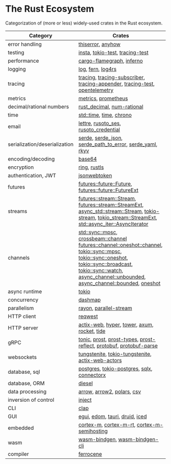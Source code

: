 # The Rust Ecosystem

Categorization of (more or less) widely-used crates in the Rust ecosystem.

Category                        | Crates
------------------------------- | -------------------------------
error&#160;handling             | [thiserror](https://crates.io/crates/thiserror), [anyhow](https://crates.io/crates/anyhow)
testing                         | [insta](https://crates.io/crates/insta), [tokio-test](https://crates.io/crates/tokio-test), [tracing-test](https://crates.io/crates/tracing-test)
performance                     | [cargo-flamegraph](https://crates.io/crates/flamegraph), [inferno](https://crates.io/crates/inferno)
logging                         | [log](https://crates.io/crates/log), [fern](https://crates.io/crates/fern), [log4rs](https://crates.io/crates/log4rs)
tracing                         | [tracing](https://crates.io/crates/tracing), [tracing-subscriber](https://crates.io/crates/tracing-subscriber), [tracing-appender](https://crates.io/crates/tracing-appender), [tracing-test](https://crates.io/crates/tracing-test), [opentelemetry](https://crates.io/crates/opentelemetry)
metrics                         | [metrics](https://crates.io/crates/metrics), [prometheus](https://crates.io/crates/prometheus)
decimal/rational&#160;numbers   | [rust_decimal](https://crates.io/crates/rust_decimal), [num-rational](https://crates.io/crates/num-rational)
time                            | [std::time](https://doc.rust-lang.org/std/time/index.html), [time](https://crates.io/crates/time), [chrono](https://crates.io/crates/chrono)
email                           | [lettre](https://crates.io/crates/lettre), [rusoto_ses](https://crates.io/crates/rusoto_ses), [rusoto_credential](https://github.com/quambene/pigeon-rs/blob/master/Cargo.toml)
serialization/deserialization   | [serde](https://crates.io/crates/serde), [serde_json](https://crates.io/crates/serde_json), [serde_path_to_error](https://crates.io/crates/serde_path_to_error), [serde_yaml](https://crates.io/crates/serde_yaml), [rkyv](https://crates.io/crates/rkyv)
encoding/decoding               | [base64](https://crates.io/crates/base64)
encryption                      | [ring](https://crates.io/crates/ring), [rustls](https://crates.io/crates/rustls)
authentication,&#160;JWT        | [jsonwebtoken](https://crates.io/crates/jsonwebtoken)
futures                         | [futures::future::Future](https://docs.rs/futures/latest/futures/future/trait.Future.html), [futures::future::FutureExt](https://docs.rs/futures/latest/futures/future/trait.FutureExt.html)
streams                         | [futures::stream::Stream](https://docs.rs/futures/latest/futures/stream/trait.Stream.html), [futures::stream::StreamExt](https://docs.rs/futures/latest/futures/stream/trait.StreamExt.html), [async_std::stream::Stream](https://docs.rs/async-std/latest/async_std/stream/trait.Stream.html), [tokio-stream](https://crates.io/crates/tokio-stream), [tokio_stream::StreamExt](https://docs.rs/tokio-stream/latest/tokio_stream/trait.StreamExt.html), [std::async_iter::AsyncIterator](https://doc.rust-lang.org/std/async_iter/trait.AsyncIterator.html)
channels                        | [std::sync::mpsc](https://doc.rust-lang.org/std/sync/mpsc), [crossbeam::channel](https://docs.rs/crossbeam/latest/crossbeam/channel/index.html) [futures::channel::oneshot::channel](https://docs.rs/futures/latest/futures/channel/oneshot/fn.channel.html), [tokio::sync::mpsc](https://docs.rs/tokio/latest/tokio/sync/mpsc/), [tokio::sync::oneshot](https://docs.rs/tokio/latest/tokio/sync/oneshot/index.html), [tokio::sync::broadcast](https://docs.rs/tokio/latest/tokio/sync/broadcast/index.html), [tokio::sync::watch](https://docs.rs/tokio/latest/tokio/sync/watch/index.html), [async_channel::unbounded](https://docs.rs/async-channel/latest/async_channel/fn.unbounded.html), [async_channel::bounded](https://docs.rs/async-channel/latest/async_channel/fn.bounded.html), [oneshot](https://crates.io/crates/oneshot)
async&#160;runtime              | [tokio](https://crates.io/crates/tokio)
concurrency                     | [dashmap](https://crates.io/crates/dashmap)
parallelism                     | [rayon](https://crates.io/crates/rayon), [parallel-stream](https://crates.io/crates/parallel-stream)
HTTP&#160;client                | [reqwest](https://crates.io/crates/reqwest)
HTTP&#160;server                | [actix-web](https://crates.io/crates/actix-web), [hyper](https://crates.io/crates/hyper), [tower](https://crates.io/crates/tower), [axum](https://crates.io/crates/axum), [rocket](https://crates.io/crates/rocket), [tide](https://crates.io/crates/tide)
gRPC                            | [tonic](https://crates.io/crates/tonic), [prost](https://crates.io/crates/prost), [prost-types](https://crates.io/crates/prost-types), [prost-reflect](https://crates.io/crates/prost-reflect), [protobuf](https://crates.io/crates/protobuf), [protobuf-parse](https://crates.io/crates/protobuf-parse)
websockets                      | [tungstenite](https://crates.io/crates/tungstenite), [tokio-tungstenite](https://crates.io/crates/tokio-tungstenite), [actix-web-actors](https://crates.io/crates/actix-web-actors)
database,&#160;sql              | [postgres](https://crates.io/crates/postgres), [tokio-postgres](https://crates.io/crates/tokio-postgres), [sqlx](https://crates.io/crates/sqlx), [connectorx](https://crates.io/crates/connectorx)
database,&#160;ORM              | [diesel](https://crates.io/crates/diesel)
data&#160;processing            | [arrow](https://crates.io/crates/arrow), [arrow2](https://crates.io/crates/arrow2), [polars](https://crates.io/crates/polars), [csv](https://crates.io/crates/csv)
inversion&#160;of&#160;control  | [inject](https://crates.io/crates/inject)
CLI                             | [clap](https://crates.io/crates/clap)
GUI                             | [egui](https://crates.io/crates/egui), [edom](https://crates.io/crates/edom), [tauri](https://crates.io/crates/tauri), [druid](https://crates.io/crates/druid), [iced](https://crates.io/crates/iced)
embedded                        | [cortex-m](https://crates.io/crates/cortex-m), [cortex-m-rt](https://crates.io/crates/cortex-m-rt), [cortex-m-semihosting](https://crates.io/crates/cortex-m-semihosting)
wasm                            | [wasm-bindgen](https://crates.io/crates/wasm-bindgen), [wasm-bindgen-cli](https://crates.io/crates/wasm-bindgen-cli)
compiler                        | [ferrocene](https://crates.io/crates/ferrocene)

